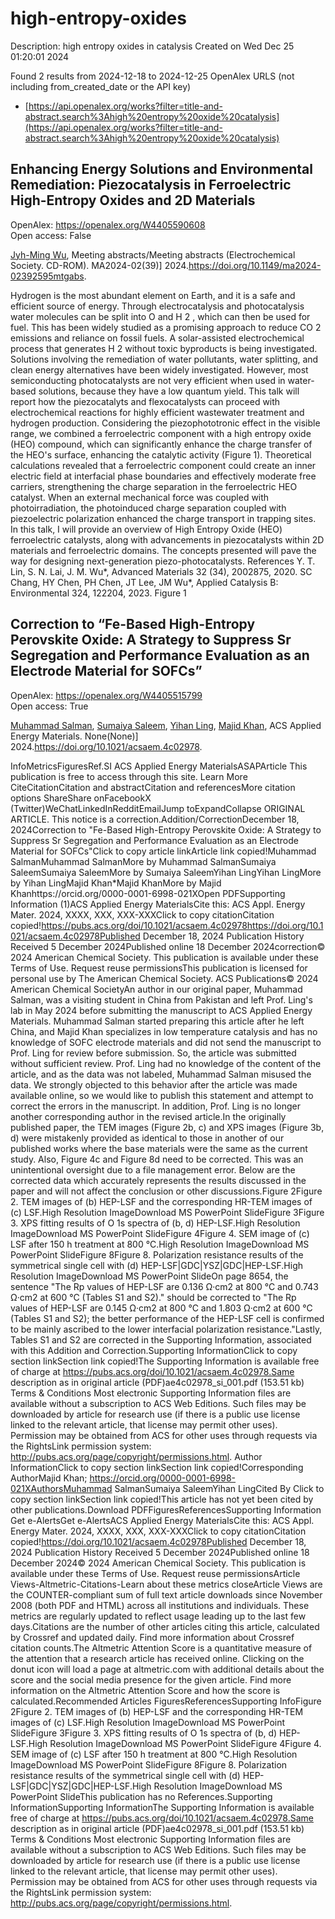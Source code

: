 # high-entropy-oxides
Description: high entropy oxides in catalysis
Created on Wed Dec 25 01:20:01 2024

Found 2 results from 2024-12-18 to 2024-12-25
OpenAlex URLS (not including from_created_date or the API key)
- [https://api.openalex.org/works?filter=title-and-abstract.search%3Ahigh%20entropy%20oxide%20catalysis](https://api.openalex.org/works?filter=title-and-abstract.search%3Ahigh%20entropy%20oxide%20catalysis)

## Enhancing Energy Solutions and Environmental Remediation: Piezocatalysis in Ferroelectric High-Entropy Oxides and 2D Materials   

OpenAlex: https://openalex.org/W4405590608    
Open access: False
    
[Jyh-Ming Wu](https://openalex.org/A5110850785), Meeting abstracts/Meeting abstracts (Electrochemical Society. CD-ROM). MA2024-02(39)] 2024.https://doi.org/10.1149/ma2024-02392595mtgabs.
    
Hydrogen is the most abundant element on Earth, and it is a safe and efficient source of energy. Through electrocatalysis and photocatalysis water molecules can be split into O and H 2 , which can then be used for fuel. This has been widely studied as a promising approach to reduce CO 2 emissions and reliance on fossil fuels. A solar-assisted electrochemical process that generates H 2 without toxic byproducts is being investigated. Solutions involving the remediation of water pollutants, water splitting, and clean energy alternatives have been widely investigated. However, most semiconducting photocatalysts are not very efficient when used in water-based solutions, because they have a low quantum yield. This talk will report how the piezocatalyts and flexocatalysts can proceed with electrochemical reactions for highly efficient wastewater treatment and hydrogen production. Considering the piezophototronic effect in the visible range, we combined a ferroelectric component with a high entropy oxide (HEO) compound, which can significantly enhance the charge transfer of the HEO's surface, enhancing the catalytic activity (Figure 1). Theoretical calculations revealed that a ferroelectric component could create an inner electric field at interfacial phase boundaries and effectively moderate free carriers, strengthening the charge separation in the ferroelectric HEO catalyst. When an external mechanical force was coupled with photoirradiation, the photoinduced charge separation coupled with piezoelectric polarization enhanced the charge transport in trapping sites. In this talk, I will provide an overview of High Entropy Oxide (HEO) ferroelectric catalysts, along with advancements in piezocatalysts within 2D materials and ferroelectric domains. The concepts presented will pave the way for designing next-generation piezo-photocatalysts. References Y. T. Lin, S. N. Lai, J. M. Wu*, Advanced Materials 32 (34), 2002875, 2020. SC Chang, HY Chen, PH Chen, JT Lee, JM Wu*, Applied Catalysis B: Environmental 324, 122204, 2023. Figure 1    

    

## Correction to “Fe-Based High-Entropy Perovskite Oxide: A Strategy to Suppress Sr Segregation and Performance Evaluation as an Electrode Material for SOFCs”   

OpenAlex: https://openalex.org/W4405515799    
Open access: True
    
[Muhammad Salman](https://openalex.org/A5010861850), [Sumaiya Saleem](https://openalex.org/A5028349044), [Yihan Ling](https://openalex.org/A5020303601), [Majid Khan](https://openalex.org/A5016964088), ACS Applied Energy Materials. None(None)] 2024.https://doi.org/10.1021/acsaem.4c02978.
    
InfoMetricsFiguresRef.SI ACS Applied Energy MaterialsASAPArticle This publication is free to access through this site. Learn More CiteCitationCitation and abstractCitation and referencesMore citation options ShareShare onFacebookX (Twitter)WeChatLinkedInRedditEmailJump toExpandCollapse ORIGINAL ARTICLE. This notice is a correction.Addition/CorrectionDecember 18, 2024Correction to "Fe-Based High-Entropy Perovskite Oxide: A Strategy to Suppress Sr Segregation and Performance Evaluation as an Electrode Material for SOFCs"Click to copy article linkArticle link copied!Muhammad SalmanMuhammad SalmanMore by Muhammad SalmanSumaiya SaleemSumaiya SaleemMore by Sumaiya SaleemYihan LingYihan LingMore by Yihan LingMajid Khan*Majid KhanMore by Majid Khanhttps://orcid.org/0000-0001-6998-021XOpen PDFSupporting Information (1)ACS Applied Energy MaterialsCite this: ACS Appl. Energy Mater. 2024, XXXX, XXX, XXX-XXXClick to copy citationCitation copied!https://pubs.acs.org/doi/10.1021/acsaem.4c02978https://doi.org/10.1021/acsaem.4c02978Published December 18, 2024 Publication History Received 5 December 2024Published online 18 December 2024correction© 2024 American Chemical Society. This publication is available under these Terms of Use. Request reuse permissionsThis publication is licensed for personal use by The American Chemical Society. ACS Publications© 2024 American Chemical SocietyAn author in our original paper, Muhammad Salman, was a visiting student in China from Pakistan and left Prof. Ling's lab in May 2024 before submitting the manuscript to ACS Applied Energy Materials. Muhammad Salman started preparing this article after he left China, and Majid Khan specializes in low temperature catalysis and has no knowledge of SOFC electrode materials and did not send the manuscript to Prof. Ling for review before submission. So, the article was submitted without sufficient review. Prof. Ling had no knowledge of the content of the article, and as the data was not labeled, Muhammad Salman misused the data. We strongly objected to this behavior after the article was made available online, so we would like to publish this statement and attempt to correct the errors in the manuscript. In addition, Prof. Ling is no longer another corresponding author in the revised article.In the originally published paper, the TEM images (Figure 2b, c) and XPS images (Figure 3b, d) were mistakenly provided as identical to those in another of our published works where the base materials were the same as the current study. Also, Figure 4c and Figure 8d need to be corrected. This was an unintentional oversight due to a file management error. Below are the corrected data which accurately represents the results discussed in the paper and will not affect the conclusion or other discussions.Figure 2Figure 2. TEM images of (b) HEP-LSF and the corresponding HR-TEM images of (c) LSF.High Resolution ImageDownload MS PowerPoint SlideFigure 3Figure 3. XPS fitting results of O 1s spectra of (b, d) HEP-LSF.High Resolution ImageDownload MS PowerPoint SlideFigure 4Figure 4. SEM image of (c) LSF after 150 h treatment at 800 °C.High Resolution ImageDownload MS PowerPoint SlideFigure 8Figure 8. Polarization resistance results of the symmetrical single cell with (d) HEP-LSF|GDC|YSZ|GDC|HEP-LSF.High Resolution ImageDownload MS PowerPoint SlideOn page 8654, the sentence "The Rp values of HEP-LSF are 0.136 Ω·cm2 at 800 °C and 0.743 Ω·cm2 at 600 °C (Tables S1 and S2)." should be corrected to "The Rp values of HEP-LSF are 0.145 Ω·cm2 at 800 °C and 1.803 Ω·cm2 at 600 °C (Tables S1 and S2); the better performance of the HEP-LSF cell is confirmed to be mainly ascribed to the lower interfacial polarization resistance."Lastly, Tables S1 and S2 are corrected in the Supporting Information, associated with this Addition and Correction.Supporting InformationClick to copy section linkSection link copied!The Supporting Information is available free of charge at https://pubs.acs.org/doi/10.1021/acsaem.4c02978.Same description as in original article (PDF)ae4c02978_si_001.pdf (153.51 kb) Terms & Conditions Most electronic Supporting Information files are available without a subscription to ACS Web Editions. Such files may be downloaded by article for research use (if there is a public use license linked to the relevant article, that license may permit other uses). Permission may be obtained from ACS for other uses through requests via the RightsLink permission system: http://pubs.acs.org/page/copyright/permissions.html. Author InformationClick to copy section linkSection link copied!Corresponding AuthorMajid Khan; https://orcid.org/0000-0001-6998-021XAuthorsMuhammad SalmanSumaiya SaleemYihan LingCited By Click to copy section linkSection link copied!This article has not yet been cited by other publications.Download PDFFiguresReferencesSupporting Information Get e-AlertsGet e-AlertsACS Applied Energy MaterialsCite this: ACS Appl. Energy Mater. 2024, XXXX, XXX, XXX-XXXClick to copy citationCitation copied!https://doi.org/10.1021/acsaem.4c02978Published December 18, 2024 Publication History Received 5 December 2024Published online 18 December 2024© 2024 American Chemical Society. This publication is available under these Terms of Use. Request reuse permissionsArticle Views-Altmetric-Citations-Learn about these metrics closeArticle Views are the COUNTER-compliant sum of full text article downloads since November 2008 (both PDF and HTML) across all institutions and individuals. These metrics are regularly updated to reflect usage leading up to the last few days.Citations are the number of other articles citing this article, calculated by Crossref and updated daily. Find more information about Crossref citation counts.The Altmetric Attention Score is a quantitative measure of the attention that a research article has received online. Clicking on the donut icon will load a page at altmetric.com with additional details about the score and the social media presence for the given article. Find more information on the Altmetric Attention Score and how the score is calculated.Recommended Articles FiguresReferencesSupporting InfoFigure 2Figure 2. TEM images of (b) HEP-LSF and the corresponding HR-TEM images of (c) LSF.High Resolution ImageDownload MS PowerPoint SlideFigure 3Figure 3. XPS fitting results of O 1s spectra of (b, d) HEP-LSF.High Resolution ImageDownload MS PowerPoint SlideFigure 4Figure 4. SEM image of (c) LSF after 150 h treatment at 800 °C.High Resolution ImageDownload MS PowerPoint SlideFigure 8Figure 8. Polarization resistance results of the symmetrical single cell with (d) HEP-LSF|GDC|YSZ|GDC|HEP-LSF.High Resolution ImageDownload MS PowerPoint SlideThis publication has no References.Supporting InformationSupporting InformationThe Supporting Information is available free of charge at https://pubs.acs.org/doi/10.1021/acsaem.4c02978.Same description as in original article (PDF)ae4c02978_si_001.pdf (153.51 kb) Terms & Conditions Most electronic Supporting Information files are available without a subscription to ACS Web Editions. Such files may be downloaded by article for research use (if there is a public use license linked to the relevant article, that license may permit other uses). Permission may be obtained from ACS for other uses through requests via the RightsLink permission system: http://pubs.acs.org/page/copyright/permissions.html.    

    

